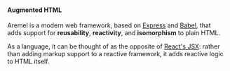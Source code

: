 #### Augmented HTML

Aremel is a modern web framework, based on [Express](https://expressjs.com/) and [Babel](https://babeljs.io/), that adds support for **reusability**, **reactivity**, and **isomorphism** to plain HTML.

As a language, it can be thought of as the opposite of [React's JSX](https://reactjs.org/docs/introducing-jsx.html): rather than adding markup support to a reactive framework, it adds reactive logic to HTML itself.
